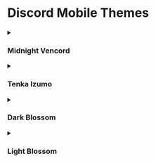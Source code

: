 # Discord Mobile Themes

<details>
<summary><h3>Midnight Vencord</h3></summary>

Theme based on [Vencord's Midnight](https://github.com/refact0r/midnight-discord/blob/master/themes/flavors/midnight-vencord.theme.css) by [refact0r](https://github.com/refact0r).

---

### 🔗 Links
- **Raw Theme Link**: https://raw.githubusercontent.com/kmmiio99o/discord-mobile-themes/main/midnight-vencord.json

---

### 🎨 Oneko Icon
Oneko Icon forked from [Rairof Iconpack](https://github.com/Rairof/discord-iconpacks):
- **Copy link**: https://raw.githubusercontent.com/kmmiio99o/oneko/main/Packs/Plumpy/

---

<details>
<summary><b>📱 Preview Images</b></summary>
<br>

**Main Interface**


**Server List View**
<br><img src="https://kmmiio99o.pages.dev/theme-previews/vencord-midnight/preview1.jpg" width="300" /></br>

**Message Thread**
<br><img src="https://kmmiio99o.pages.dev/theme-previews/vencord-midnight/preview2.jpg" width="300" /></br>

**Settings Menu**
<br><img src="https://kmmiio99o.pages.dev/theme-previews/vencord-midnight/preview3.jpg" width="300" /></br>

**Member List**
<br><img src="https://kmmiio99o.pages.dev/theme-previews/vencord-midnight/preview4.jpg" width="300" /></br>

</details>

---

### Supported Clients
- ### Revenge
- ### Kettu

---



### Support
For issues and suggestions:
[Kettu/rain Discord Server](https://discord.com/invite/6cN7wKa8gp) or [Revenge](https://discord.gg/WCAwVaPFf4)

---

### Credits
- **Theme Author**: [kmmiio99o.dev](https://discord.com/users/879393496627306587)
- **Icon Design**: mudrhiod (based on Rairof's work)
- **Original Concept**: [refact0r's Midnight Theme](https://github.com/refact0r/midnight-discord)
- **Color Inspiration**: Vencord

</details>

<details>
<summary><h3>Tenka Izumo</h3></summary>

Discord Mobile Theme based on Tenka Izumo character from "mato seihei no slave" anime. Idea by [doomslayer_38](https://discord.com/users/1063186604660895774).

---

### 🔗 Links
- **Raw Theme Link**: https://raw.githubusercontent.com/kmmiio99o/discord-mobile-themes/main/tenka-izumo.json

---

<details>
<summary><b>📱 Preview Images</b></summary>
<br>

**Main Interface**


**Server List View**
<br><img src="https://kmmiio99o.pages.dev/theme-previews/tenka/preview1.jpg" width="300" /></br>

**Message Thread**
<br><img src="https://kmmiio99o.pages.dev/theme-previews/tenka/preview2.jpg" width="300" /></br>

**Settings Menu**
<br><img src="https://kmmiio99o.pages.dev/theme-previews/tenka/preview3.jpg" width="300" /></br>

**Member List**
<br><img src="https://kmmiio99o.pages.dev/theme-previews/tenka/preview4.jpg" width="300" /></br>

</details>

---

### Supported Clients
- ### Revenge
- ### Kettu

---



### Support
For issues and suggestions:
[Kettu/rain Discord Server](https://discord.com/invite/6cN7wKa8gp) or [Revenge](https://discord.gg/WCAwVaPFf4)

---

### Credits
- **Theme Author**: [kmmiio99o.dev](https://discord.com/users/879393496627306587)
- **Color Inspiration**: Tenka Izumo - Mato Seiher no Slave
- **Inspiration**: Doom's love for this character
</details>
<details>
<summary><h3>Dark Blossom</h3></summary>
A beautiful dark pink theme, made for people who love pink but prefer a darker interface.

---

### 🔗 Links
- **Raw Theme Link**: https://raw.githubusercontent.com/kmmiio99o/discord-mobile-themes/main/tenka-izumo.json

- **Website Theme Link**: https://kmmiio99o.github.io/discord-mobile-themes/tenka-izumo.json

---

<details>
<summary><b>📱 Preview Images</b></summary>
<br>

**Server List View**
<br><img src="https://kmmiio99o.pages.dev/theme-previews/blossom/preview3.jpg" width="300" /></br>

**Message Thread**
<br><img src="https://kmmiio99o.pages.dev/theme-previews/blossom/preview4.jpg" width="300" /></br>

</details>

---

### Supported Clients
- ### Revenge
- ### Kettu

---



### Support
For issues and suggestions:
[Kettu/rain Discord Server](https://discord.com/invite/6cN7wKa8gp) or [Revenge](https://discord.gg/WCAwVaPFf4)

---

### Credits
- **Theme Author**: [kmmiio99o.dev](https://discord.com/users/879393496627306587)
- **Color Inspiration**: Blossom colors
</details>
<details>
<summary><h3>Light Blossom</h3></summary>
A beautiful light pink theme, made for people who love pink but prefer a brighter interface.

---

### 🔗 Links
- **Raw Theme Link**: https://raw.githubusercontent.com/kmmiio99o/discord-mobile-themes/main/tenka-izumo.json

- **Website Theme Link**: https://kmmiio99o.github.io/discord-mobile-themes/tenka-izumo.json

---

<details>
<summary><b>📱 Preview Images</b></summary>
<br>

**Server List View**
<br><img src="https://kmmiio99o.pages.dev/theme-previews/blossom/preview1.jpg" width="300" /></br>

**Message Thread**
<br><img src="https://kmmiio99o.pages.dev/theme-previews/blossom/preview2.jpg" width="300" /></br>

</details>

---

### Supported Clients
- ### Revenge
- ### Kettu

---



### Support
For issues and suggestions:
[Kettu/rain Discord Server](https://discord.com/invite/6cN7wKa8gp) or [Revenge](https://discord.gg/WCAwVaPFf4)

---

### Credits
- **Theme Author**: [kmmiio99o.dev](https://discord.com/users/879393496627306587)
- **Color Inspiration**: Blossom colors
</details>
